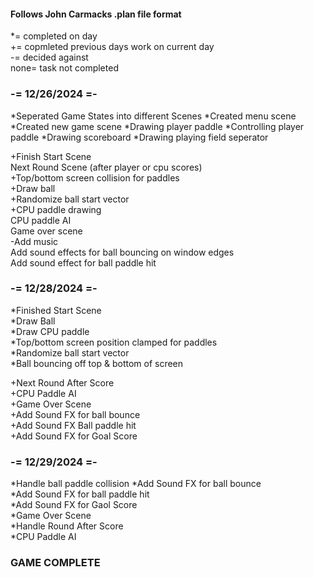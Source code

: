 #### Follows John Carmacks .plan file format
*= completed on day  
+= copmleted previous days work on current day  
-= decided against  
none= task not completed  

### -= 12/26/2024 =-

*Seperated Game States into different Scenes
*Created menu scene
*Created new game scene
*Drawing player paddle
*Controlling player paddle
*Drawing scoreboard
*Drawing playing field seperator

+Finish Start Scene  
Next Round Scene (after player or cpu scores)  
+Top/bottom screen collision for paddles  
+Draw ball  
+Randomize ball start vector  
+CPU paddle drawing  
CPU paddle AI   
Game over scene  
-Add music  
Add sound effects for ball bouncing on window edges  
Add sound effect for ball paddle hit

### -= 12/28/2024 =-

*Finished Start Scene  
*Draw Ball  
*Draw CPU paddle  
*Top/bottom screen position clamped for paddles  
*Randomize ball start vector  
*Ball bouncing off top & bottom of screen  

+Next Round After Score  
+CPU Paddle AI  
+Game Over Scene  
+Add Sound FX for ball bounce  
+Add Sound FX Ball paddle hit  
+Add Sound FX for Goal Score  

### -= 12/29/2024 =-

*Handle ball paddle collision 
*Add Sound FX for ball bounce  
*Add Sound FX for ball paddle hit  
*Add Sound FX for Gaol Score  
*Game Over Scene  
*Handle Round After Score  
*CPU Paddle AI  

### GAME COMPLETE
